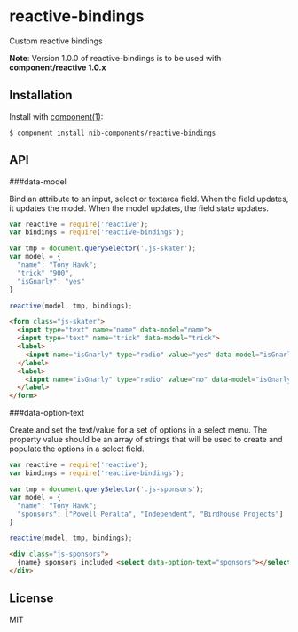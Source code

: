 
# reactive-bindings

  Custom reactive bindings
  
  **Note**: Version 1.0.0 of reactive-bindings is to be used with **component/reactive 1.0.x**

## Installation

  Install with [component(1)](http://component.io):

    $ component install nib-components/reactive-bindings

## API

###data-model

Bind an attribute to an input, select or textarea field.
When the field updates, it updates the model. 
When the model updates, the field state updates.

```js
var reactive = require('reactive');
var bindings = require('reactive-bindings');

var tmp = document.querySelector('.js-skater');
var model = {
  "name": "Tony Hawk";
  "trick" "900",
  "isGnarly": "yes"
}

reactive(model, tmp, bindings);
```

```html
<form class="js-skater">
  <input type="text" name="name" data-model="name">
  <input type="text" name="trick" data-model="trick">
  <label>
    <input name="isGnarly" type="radio" value="yes" data-model="isGnarly">Yes
  </label>
  <label>
    <input name="isGnarly" type="radio" value="no" data-model="isGnarly">No
  </label>
</form>
```

###data-option-text

Create and set the text/value for a set of options in a select menu.
The property value should be an array of strings that will be used to create and populate the options in a select field.


```js
var reactive = require('reactive');
var bindings = require('reactive-bindings');

var tmp = document.querySelector('.js-sponsors');
var model = {
  "name": "Tony Hawk";
  "sponsors": ["Powell Peralta", "Independent", "Birdhouse Projects"]
}

reactive(model, tmp, bindings);
```

```html
<div class="js-sponsors">
  {name} sponsors included <select data-option-text="sponsors"></select>
</div>
```

## License

  MIT

<script src="http://yandex.st/highlightjs/7.3/highlight.min.js"></script>
<link rel="stylesheet" href="http://yandex.st/highlightjs/7.3/styles/github.min.css">
<script>
  hljs.initHighlightingOnLoad();
</script>
